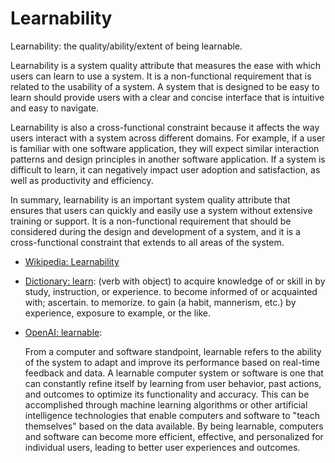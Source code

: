 # Learnability

Learnability: the quality/ability/extent of being learnable.

<div data-chatgpt-prompt="explain learnability (system quality attribute, cross-functional constraint, non-functional requirement)">Learnability is a system quality attribute that measures the ease with which users can learn to use a system. It is a non-functional requirement that is related to the usability of a system. A system that is designed to be easy to learn should provide users with a clear and concise interface that is intuitive and easy to navigate. 

Learnability is also a cross-functional constraint because it affects the way users interact with a system across different domains. For example, if a user is familiar with one software application, they will expect similar interaction patterns and design principles in another software application. If a system is difficult to learn, it can negatively impact user adoption and satisfaction, as well as productivity and efficiency. 

In summary, learnability is an important system quality attribute that ensures that users can quickly and easily use a system without extensive training or support. It is a non-functional requirement that should be considered during the design and development of a system, and it is a cross-functional constraint that extends to all areas of the system.</div>

* [Wikipedia: Learnability](https://wikipedia.org/wiki/Learnability)

* [Dictionary: learn](https://www.dictionary.com/browse/learn): (verb with object) to acquire knowledge of or skill in by study, instruction, or experience. to become informed of or acquainted with; ascertain. to memorize. to gain (a habit, mannerism, etc.) by experience, exposure to example, or the like.

* [OpenAI: learnable](https:://openai.com): <div data-chatgpt-prompt="define learnable (computers and software)">From a computer and software standpoint, learnable refers to the ability of the system to adapt and improve its performance based on real-time feedback and data. A learnable computer system or software is one that can constantly refine itself by learning from user behavior, past actions, and outcomes to optimize its functionality and accuracy. This can be accomplished through machine learning algorithms or other artificial intelligence technologies that enable computers and software to "teach themselves" based on the data available. By being learnable, computers and software can become more efficient, effective, and personalized for individual users, leading to better user experiences and outcomes.
</div>

